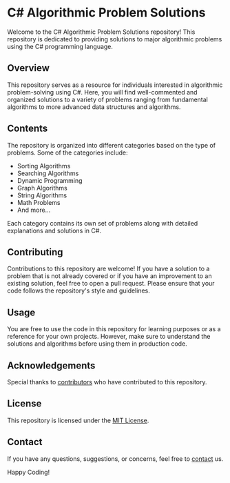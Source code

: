 # C# Algorithmic Problem Solutions

Welcome to the C# Algorithmic Problem Solutions repository! This repository is dedicated to providing solutions to major algorithmic problems using the C# programming language.

## Overview

This repository serves as a resource for individuals interested in algorithmic problem-solving using C#. Here, you will find well-commented and organized solutions to a variety of problems ranging from fundamental algorithms to more advanced data structures and algorithms.

## Contents

The repository is organized into different categories based on the type of problems. Some of the categories include:

- Sorting Algorithms
- Searching Algorithms
- Dynamic Programming
- Graph Algorithms
- String Algorithms
- Math Problems
- And more...

Each category contains its own set of problems along with detailed explanations and solutions in C#.

## Contributing

Contributions to this repository are welcome! If you have a solution to a problem that is not already covered or if you have an improvement to an existing solution, feel free to open a pull request. Please ensure that your code follows the repository's style and guidelines.

## Usage

You are free to use the code in this repository for learning purposes or as a reference for your own projects. However, make sure to understand the solutions and algorithms before using them in production code.

## Acknowledgements

Special thanks to [contributors](CONTRIBUTORS.md) who have contributed to this repository.

## License

This repository is licensed under the [MIT License](LICENSE).

## Contact

If you have any questions, suggestions, or concerns, feel free to [contact](mailto:your-email@example.com) us.

Happy Coding!
